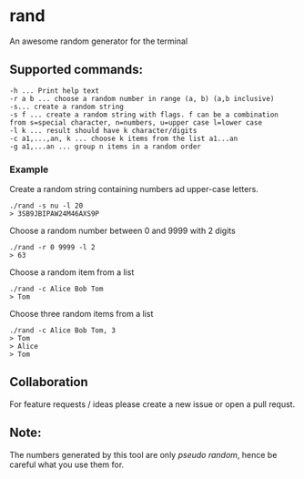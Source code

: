 # rand
An awesome random generator for the terminal

## Supported commands:
```
-h ... Print help text
-r a b ... choose a random number in range (a, b) (a,b inclusive)
-s... create a random string
-s f ... create a random string with flags. f can be a combination from s=special character, n=numbers, u=upper case l=lower case
-l k ... result should have k character/digits
-c a1,...,an, k ... choose k items from the list a1...an
-g a1,...an ... group n items in a random order
```

### Example
Create a random string containing numbers ad upper-case letters.
```
./rand -s nu -l 20
> 3SB9JBIPAW24M46AXS9P
```

Choose a random number between 0 and 9999 with 2 digits
```
./rand -r 0 9999 -l 2
> 63
```

Choose a random item from a list
```
./rand -c Alice Bob Tom
> Tom
```

Choose three random items from a list
```
./rand -c Alice Bob Tom, 3
> Tom
> Alice
> Tom
```

## Collaboration
For feature requests / ideas please create a new issue or open a pull requst.

## Note:
The numbers generated by this tool are only *pseudo random*, hence be careful what you use them for.
